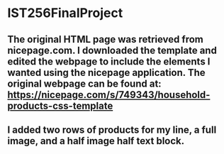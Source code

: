 # IST256FinalProject

## The original HTML page was retrieved from nicepage.com. I downloaded the template and edited the webpage to include the elements I wanted using the nicepage application. The original webpage can be found at: https://nicepage.com/s/749343/household-products-css-template 

## I added two rows of products for my line, a full image, and a half image half text block. 
